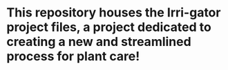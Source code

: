 # This repository houses the Irri-gator project files, a project dedicated to creating a  new and streamlined process for plant care!
